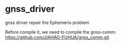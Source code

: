 # gnss_driver
 gnss driver repair the Ephemeris problem

Before compile it, we need to compile the gnss-comm: https://github.com/JIAHAO-FUHUA/gnss_comm.git
